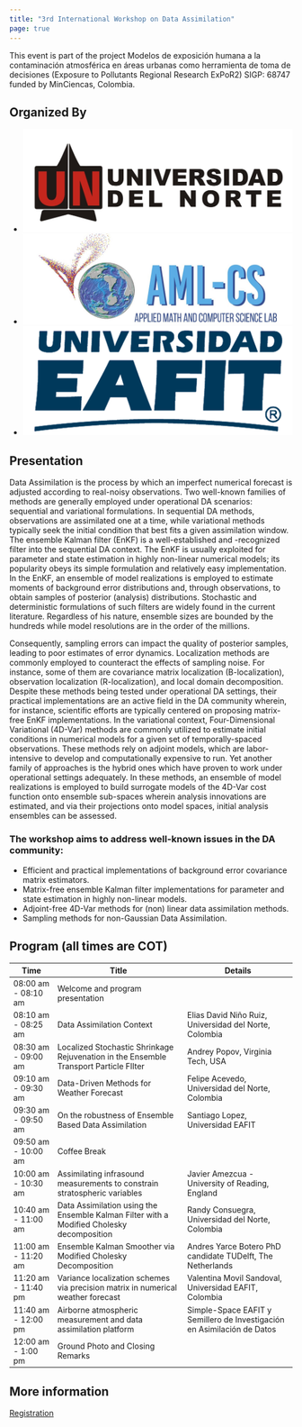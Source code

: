 ```yaml
---
title: "3rd International Workshop on Data Assimilation"
page: true
---
```


This event is part of the project Modelos de exposición humana a la contaminación atmosférica en áreas urbanas como herramienta de toma de decisiones (Exposure to Pollutants Regional Research ExPoR2) SIGP: 68747 funded by MinCiencas, Colombia.
<!--more-->

## Organized By

<div class="image-flex-wrapper">
	<ul>
		<li>
			<img src="images/uninorte-logo.jpeg" alt="Logo Universidad del Norte"/>
		</li>
		<li>
			<img src="../../images/logo.jpg" alt="Logo AML-CS"/>
		</li>
		<li>
			<img src="images/eafit-logo.png" alt="Logo Universidad EAFIT"/>
		</li>
	</ul>
</div>

## Presentation

Data Assimilation is the process by which an imperfect numerical forecast is adjusted according to real-noisy observations. Two well-known families of methods are generally employed under operational DA scenarios: sequential and variational formulations. In sequential DA methods, observations are assimilated one at a time, while variational methods typically seek the initial condition that best fits a given assimilation window. The ensemble Kalman filter (EnKF) is a well-established and -recognized filter into the sequential DA context. The EnKF is usually exploited for parameter and state estimation in highly non-linear numerical models; its popularity obeys its simple formulation and relatively easy implementation. In the EnKF, an ensemble of model realizations is employed to estimate moments of background error distributions and, through observations, to obtain samples of posterior (analysis) distributions. Stochastic and deterministic formulations of such filters are widely found in the current literature. Regardless of his nature, ensemble sizes are bounded by the hundreds while model resolutions are in the order of the millions.

Consequently, sampling errors can impact the quality of posterior samples, leading to poor estimates of error dynamics. Localization methods are commonly employed to counteract the effects of sampling noise. For instance, some of them are covariance matrix localization (B-localization), observation localization (R-localization), and local domain decomposition. Despite these methods being tested under operational DA settings, their practical implementations are an active field in the DA community wherein, for instance, scientific efforts are typically centered on proposing matrix-free EnKF implementations. In the variational context, Four-Dimensional Variational (4D-Var) methods are commonly utilized to estimate initial conditions in numerical models for a given set of temporally-spaced observations. These methods rely on adjoint models, which are labor-intensive to develop and computationally expensive to run. Yet another family of approaches is the hybrid ones which have proven to work under operational settings adequately. In these methods, an ensemble of model realizations is employed to build surrogate models of the 4D-Var cost function onto ensemble sub-spaces wherein analysis innovations are estimated, and via their projections onto model spaces, initial analysis ensembles can be assessed.

### The workshop aims to address well-known issues in the DA community:

- Efficient and practical implementations of background error covariance matrix estimators.
- Matrix-free ensemble Kalman filter implementations for parameter and state estimation in highly non-linear models.
- Adjoint-free 4D-Var methods for (non) linear data assimilation methods.
- Sampling methods for non-Gaussian Data Assimilation.


## Program (all times are COT)

Time                    | Title                 | Details
----------------------- | --------------------- | ----------------
08:00 am - 08:10 am   | Welcome and program presentation |
08:10 am - 08:25 am   | Data Assimilation Context | Elias David Niño Ruiz, Universidad del Norte, Colombia
08:30 am - 09:00 am   | Localized Stochastic Shrinkage Rejuvenation in the Ensemble Transport Particle FIlter | Andrey Popov, Virginia Tech, USA
09:10 am - 09:30 am   | Data-Driven Methods for Weather Forecast | Felipe Acevedo, Universidad del Norte, Colombia
09:30 am - 09:50 am   | On the robustness of Ensemble Based Data Assimilation | Santiago Lopez, Universidad EAFIT
09:50 am - 10:00 am   | Coffee Break |
10:00 am - 10:30 am   | Assimilating infrasound measurements to constrain stratospheric variables | Javier Amezcua - University of Reading, England
10:40 am - 11:00 am   | Data Assimilation using the Ensemble Kalman Filter with a Modified Cholesky decomposition | Randy Consuegra, Universidad del Norte, Colombia
11:00 am - 11:20 am   | Ensemble Kalman Smoother via Modified Cholesky Decomposition | Andres Yarce Botero Ph​D candidate TUDelft, The Netherlands
11:20 am - 11:40 pm   | Variance localization schemes via precision matrix in numerical weather forecast | Valentina Movil Sandoval,​​​ Universidad EAFIT, Colombia
11:40 am - 12:00 pm   | Airborne atmospheric ​measurement and data assimilation platform | Simple-Space EAFIT y Semillero de Investigación en Asimilación de Datos
12:00 am - 1:00 pm    | Ground Photo and Closing Remarks |

## More information

[Registration](https://docs.google.com/forms/d/e/1FAIpQLSee6loqQvCbqVY1FWcMY1FAp1QS_8ZhRpgGdVfkMsTCCnvGGQ/viewform)